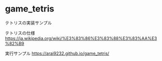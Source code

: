 # game_tetris
テトリスの実装サンプル

テトリスの仕様
https://ja.wikipedia.org/wiki/%E3%83%86%E3%83%88%E3%83%AA%E3%82%B9

実行サンプル
https://arai9232.github.io/game_tetris/
